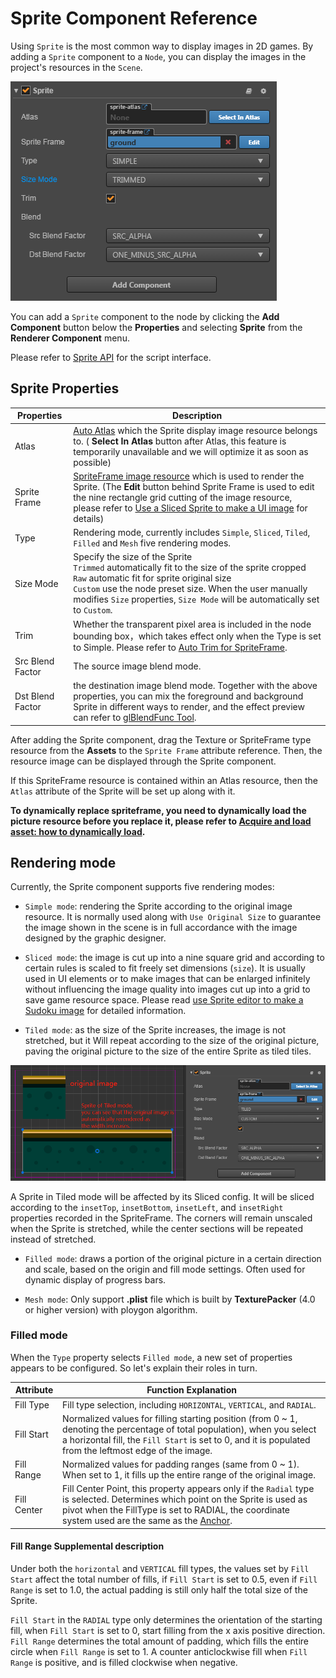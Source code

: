 # Sprite Component Reference

Using `Sprite` is the most common way to display images in 2D games. By adding a `Sprite` component to a `Node`, you can display the images in the project's resources in the `Scene`.

![add sprite](sprite/sprite_component.png)

You can add a `Sprite` component to the node by clicking the **Add Component** button below the **Properties** and selecting **Sprite** from the **Renderer Component** menu.

Please refer to [Sprite API](../../../api/en/classes/Sprite.html) for the script interface.

## Sprite Properties

| Properties | Description
| -------------- | ----------- |
| Atlas | [Auto Atlas](../asset-workflow/atlas.md) which the Sprite display image resource belongs to. ( **Select In Atlas** button after Atlas, this feature is temporarily unavailable and we will optimize it as soon as possible)
| Sprite Frame | [SpriteFrame image resource](../asset-workflow/sprite.md) which is used to render the Sprite. (The **Edit** button behind Sprite Frame is used to edit the nine rectangle grid cutting of the image resource, please refer to [Use a Sliced Sprite to make a UI image](../ui/sliced-sprite.md) for details)
| Type | Rendering mode, currently includes `Simple`, `Sliced`, `Tiled`, `Filled` and `Mesh` five rendering modes.
| Size Mode | Specify the size of the Sprite<br>`Trimmed` automatically fit to the size of the sprite cropped<br>`Raw` automatic fit for sprite original size<br>`Custom` use the node preset size. When the user manually modifies `Size` properties, `Size Mode` will be automatically set to `Custom`.
| Trim | Whether the transparent pixel area is included in the node bounding box，which takes effect only when the Type is set to Simple. Please refer to [Auto Trim for SpriteFrame](../asset-workflow/trim.md).
| Src Blend Factor | The source image blend mode.
| Dst Blend Factor | the destination image blend mode. Together with the above properties, you can mix the foreground and background Sprite in different ways to render, and the effect preview can refer to [glBlendFunc Tool](http://www.andersriggelsen.dk/glblendfunc.php).

After adding the Sprite component, drag the Texture or SpriteFrame type resource from the **Assets** to the `Sprite Frame` attribute reference. Then, the resource image can be displayed through the Sprite component.

If this SpriteFrame resource is contained within an Atlas resource, then the `Atlas` attribute of the Sprite will be set up along with it.

**To dynamically replace spriteframe, you need to dynamically load the picture resource before you replace it, please refer to [Acquire and load asset: how to dynamically load](../scripting/load-assets.md#how-to-dynamically-load).**

## Rendering mode

Currently, the Sprite component supports five rendering modes:

- `Simple mode`: rendering the Sprite according to the original image resource. It is normally used along with `Use Original Size` to guarantee the image shown in the scene is in full accordance with the image designed by the graphic designer.

- `Sliced mode`: the image is cut up into a nine square grid and according to certain rules is scaled to fit freely set dimensions (`size`). It is usually used in UI elements or to make images that can be enlarged infinitely without influencing the image quality into images cut up into a grid to save game resource space. Please read [use Sprite editor to make a Sudoku image](../asset-workflow/sprite.md#-sprite-) for detailed information.

- `Tiled mode`: as the size of the Sprite increases, the image is not stretched, but it Will repeat according to the size of the original picture, paving the original picture to the size of the entire Sprite as tiled tiles.

![tiled](sprite/tiled.png)

A Sprite in Tiled mode will be affected by its Sliced config. It will be sliced according to the `insetTop`, `insetBottom`, `insetLeft`, and `insetRight` properties recorded in the SpriteFrame. The corners will remain unscaled when the Sprite is stretched, while the center sections will be repeated instead of stretched.
 
- `Filled mode`: draws a portion of the original picture in a certain direction and scale, based on the origin and fill mode settings. Often used for dynamic display of progress bars.

- `Mesh mode`: Only support **.plist** file which is built by __TexturePacker__ (4.0 or higher version) with ploygon algorithm.

### Filled mode

When the `Type` property selects `Filled mode`, a new set of properties appears to be configured. So let's explain their roles in turn.

| Attribute |   Function Explanation
| -------------- | ----------- |
| Fill Type | Fill type selection, including `HORIZONTAL`, `VERTICAL`, and `RADIAL`.
| Fill Start | Normalized values for filling starting position (from 0 ~ 1, denoting the percentage of total population), when you select a horizontal fill, the `Fill Start` is set to 0, and it is populated from the leftmost edge of the image.
| Fill Range | Normalized values for padding ranges (same from 0 ~ 1). When set to 1, it fills up the entire range of the original image.
| Fill Center | Fill Center Point, this property appears only if the `Radial` type is selected. Determines which point on the Sprite is used as pivot when the FillType is set to RADIAL, the coordinate system used are the same as the [Anchor](../content-workflow/transform.md#-anchor-).

#### Fill Range Supplemental description

Under both the `horizontal` and `VERTICAL` fill types, the values set by `Fill Start` affect the total number of fills, if `Fill Start` is set to 0.5, even if `Fill Range` is set to 1.0, the actual padding is still only half the total size of the Sprite.

`Fill Start` in the `RADIAL` type only determines the orientation of the starting fill, when `Fill Start` is set to 0, start filling from the x axis positive direction.<br>
`Fill Range` determines the total amount of padding, which fills the entire circle when `Fill Range` is set to 1. A counter anticlockwise fill when `Fill Range` is positive, and is filled clockwise when negative.
